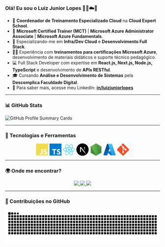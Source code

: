 ### Olá! Eu sou o Luiz Junior Lopes 👨‍💻☁️🚀

- 🔭 **Coordenador de Treinamento Especializado Cloud** na **Cloud Expert School**.
- 📢 **Microsoft Certified Trainer (MCT)** | **Microsoft Azure Administrator Associate** | **Microsoft Azure Fundamentals**.
- 🌱 Especializando-me em **Infra/Dev Cloud** e **Desenvolvimento Full Stack**.
- 👨‍🏫 Experiência com **treinamentos para certificações Microsoft Azure**, desenvolvimento de materiais didáticos e suporte técnico pedagógico.
- 💻 Full Stack Developer com expertise em **React.js, Next.js, Node.js, TypeScript** e desenvolvimento de **APIs RESTful**.
- 🎓 Cursando **Análise e Desenvolvimento de Sistemas** pela **Descomplica Faculdade Digital**.
- 💬 Para saber mais, acesse meu LinkedIn: [**in/luizjuniorlopes**](https://www.linkedin.com/in/luizjuniorlopes/)

---

### 📊 GitHub Stats

![GitHub Profile Summary Cards](https://github-profile-summary-cards.vercel.app/api/cards/profile-details?username=luizjrlopes&theme=ayu_mirage)

---

### 🚀 Tecnologias e Ferramentas

<p align="center">
  <img align="center" alt="JavaScript" height="40" width="40" src="https://raw.githubusercontent.com/devicons/devicon/master/icons/javascript/javascript-plain.svg">
  <img align="center" alt="TypeScript" height="40" width="40" src="https://raw.githubusercontent.com/devicons/devicon/master/icons/typescript/typescript-original.svg">
  <img align="center" alt="React.js" height="40" width="40" src="https://raw.githubusercontent.com/devicons/devicon/master/icons/react/react-original.svg">
  <img align="center" alt="Next.js" height="40" width="40" src="https://raw.githubusercontent.com/devicons/devicon/master/icons/nextjs/nextjs-original.svg">
  <img align="center" alt="Node.js" height="40" width="40" src="https://raw.githubusercontent.com/devicons/devicon/master/icons/nodejs/nodejs-original.svg">
  <img align="center" alt="Azure" height="40" width="40" src="https://raw.githubusercontent.com/devicons/devicon/master/icons/azure/azure-original.svg">
  <img align="center" alt="Git" height="40" width="40" src="https://raw.githubusercontent.com/devicons/devicon/master/icons/git/git-original.svg">
</p>

---

### 🌍 Onde me encontrar?

<p align="center"> 
  <a href="https://discord.com/channels/@luizjuniorlopes#9975" target="_blank">
    <img src="https://img.shields.io/badge/Discord-7289DA?style=for-the-badge&logo=discord&logoColor=white">
  </a> 
  <a href="mailto:luizjunior.lopes@gmail.com" target="_blank">
    <img src="https://img.shields.io/badge/-Gmail-%23333?style=for-the-badge&logo=gmail&logoColor=white">
  </a>
  <a href="https://www.linkedin.com/in/luizjuniorlopes" target="_blank">
    <img src="https://img.shields.io/badge/-LinkedIn-%230077B5?style=for-the-badge&logo=linkedin&logoColor=white">
  </a> 
</p>

---

### 🐍 Contribuições no GitHub

![Snake animation](https://raw.githubusercontent.com/luizjrlopes/luizjrlopes/main/dist/github-contribution-grid-snake.svg)

